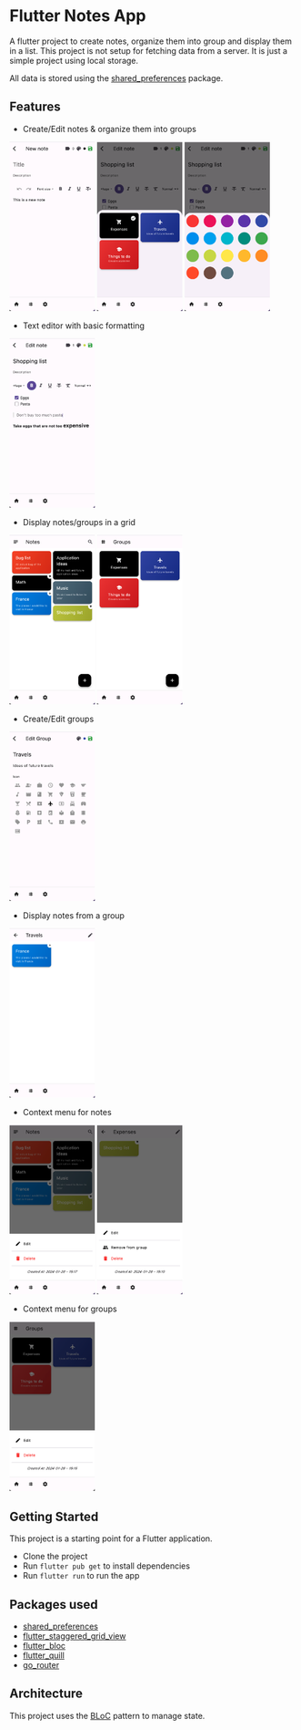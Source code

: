 # Flutter Notes App 

A flutter project to create notes, organize them into group and display them in a list.
This project is not setup for fetching data from a server. It is just a simple project using local storage.

All data is stored using the [shared_preferences](https://pub.dev/packages/shared_preferences) package.

## Features

- Create/Edit notes & organize them into groups

<img src="img/create_note.png" alt="drawing" width="150"/>
<img src="img/note_select_group.png" alt="drawing" width="150"/>
<img src="img/note_select_color.png" alt="drawing" width="150"/>

- Text editor with basic formatting

<img src="img/text_editor.png" alt="drawing" width="150"/>

- Display notes/groups in a grid

<img src="img/note_grid.png" alt="drawing" width="150"/>
<img src="img/group_grid.png" alt="drawing" width="150"/>

- Create/Edit groups

<img src="img/create_group.png" alt="drawing" width="150"/>

- Display notes from a group

<img src="img/group_note.png" alt="drawing" width="150"/>

- Context menu for notes

<img src="img/contextual_menu.png" alt="drawing" width="150"/>
<img src="img/contextual_menu_note_in_group.png" alt="drawing" width="150"/>

- Context menu for groups

<img src="img/contextual_menu_groups.png" alt="drawing" width="150"/>


## Getting Started

This project is a starting point for a Flutter application.

- Clone the project
- Run `flutter pub get` to install dependencies
- Run `flutter run` to run the app

## Packages used

- [shared_preferences](https://pub.dev/packages/shared_preferences)
- [flutter_staggered_grid_view](https://pub.dev/packages/flutter_staggered_grid_view)
- [flutter_bloc](https://pub.dev/packages/flutter_bloc)
- [flutter_quill](https://pub.dev/packages/flutter_quill)
- [go_router](https://pub.dev/packages/go_router)

## Architecture

This project uses the [BLoC](https://bloclibrary.dev/#/) pattern to manage state.




